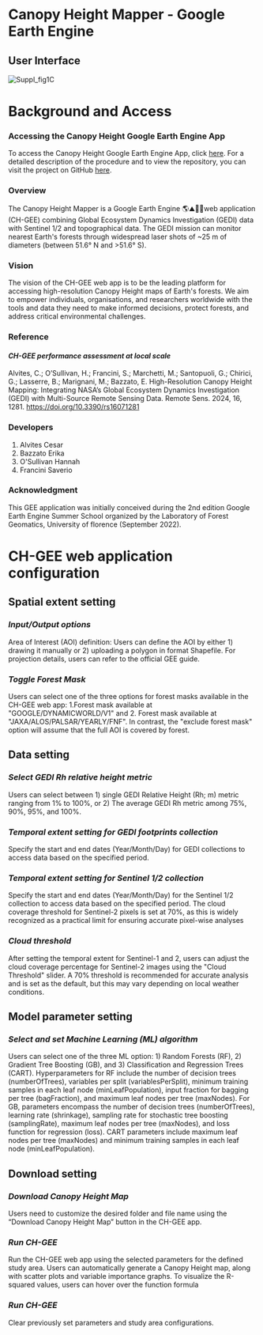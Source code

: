 # Canopy Height Mapper - Google Earth Engine
## User Interface  
![Suppl_fig1C](https://github.com/user-attachments/assets/ea72f603-839b-4b18-823b-9722bf81445c)
# Background and Access
### Accessing the Canopy Height Google Earth Engine App
To access the Canopy Height Google Earth Engine App, click [here](https://ee-calvites1990.projects.earthengine.app/view/ch-gee). 
For a detailed description of the procedure and to view the repository, you can visit the project on GitHub [here](https://github.com/Cesarito2021/CH-GEE.git).

### Overview
The Canopy Height Mapper is a Google Earth Engine 🌎⛰️🌳🌲web application (CH-GEE) combining Global Ecosystem Dynamics Investigation (GEDI) data with Sentinel 1/2 and topographical data. 
The GEDI mission can monitor nearest Earth's forests through widespread laser shots of ~25 m of diameters (between 51.6° N and >51.6° S). 

### Vision
The vision of the CH-GEE web app is to be the leading platform for accessing high-resolution Canopy Height maps of Earth's forests. We aim to empower individuals, organisations, and researchers worldwide with the tools and data they need to make informed decisions, protect forests, and address critical environmental challenges.

### Reference
#### *CH-GEE performance assessment at local scale*
Alvites, C.; O’Sullivan, H.; Francini, S.; Marchetti, M.; Santopuoli, G.; Chirici, G.; Lasserre, B.; Marignani, M.; Bazzato, E. High-Resolution Canopy Height Mapping: Integrating NASA’s Global Ecosystem Dynamics Investigation (GEDI) with Multi-Source Remote Sensing Data. Remote Sens. 2024, 16, 1281. https://doi.org/10.3390/rs16071281

### Developers
1. Alvites Cesar
2. Bazzato Erika
3. O'Sullivan Hannah
4. Francini Saverio

### Acknowledgment
This GEE application was initially conceived during the 2nd edition Google Earth Engine Summer School organized by the Laboratory of Forest Geomatics, University of florence (September 2022).

# CH-GEE web application configuration
## Spatial extent setting
### *Input/Output options*
Area of Interest (AOI) definition: Users can define the AOI by either 1) drawing it manually or 2) uploading a polygon in format Shapefile. For projection details, users can refer to the official GEE guide.
### *Toggle Forest Mask* 
Users can select one of the three options for forest masks available in the CH-GEE web app: 1.Forest mask available at "GOOGLE/DYNAMICWORLD/V1" and 2. Forest mask available at "JAXA/ALOS/PALSAR/YEARLY/FNF". In contrast, the "exclude forest mask" option will assume that the full AOI is covered by forest.
## Data setting
### *Select GEDI Rh relative height metric*
Users can select between 1) single GEDI Relative Height (Rh; m) metric ranging from 1% to 100%, or 2) The average GEDI Rh metric among 75%, 90%, 95%, and 100%.
### *Temporal extent setting for GEDI footprints collection*
Specify the start and end dates (Year/Month/Day) for GEDI collections to access data based on the specified period. 
### *Temporal extent setting for Sentinel 1/2 collection* 
Specify the start and end dates (Year/Month/Day) for the Sentinel 1/2 collection to access data based on the specified period. The cloud coverage threshold for Sentinel-2 pixels is set at 70%, as this is widely recognized as a practical limit for ensuring accurate pixel-wise analyses 
### *Cloud threshold* 
After setting the temporal extent for Sentinel-1 and 2, users can adjust the cloud coverage percentage for Sentinel-2 images using the "Cloud Threshold" slider. A 70% threshold is recommended for accurate analysis and is set as the default, but this may vary depending on local weather conditions.
## Model parameter setting
### *Select and set Machine Learning (ML) algorithm*
Users can select one of the three ML option: 1) Random Forests (RF), 2) Gradient Tree Boosting (GB), and 3) Classification and Regression Trees (CART). Hyperparameters for RF include the number of decision trees (numberOfTrees), variables per split (variablesPerSplit), minimum training samples in each leaf node (minLeafPopulation), input fraction for bagging per tree (bagFraction), and maximum leaf nodes per tree (maxNodes). For GB, parameters encompass the number of decision trees (numberOfTrees), learning rate (shrinkage), sampling rate for stochastic tree boosting (samplingRate), maximum leaf nodes per tree (maxNodes), and loss function for regression (loss). CART parameters include maximum leaf nodes per tree (maxNodes) and minimum training samples in each leaf node (minLeafPopulation).
## Download setting
### *Download Canopy Height Map* 
Users need to customize the desired folder and file name using the “Download Canopy Height Map” button in the CH-GEE app.
### *Run CH-GEE*
Run the CH-GEE web app using the selected parameters for the defined study area. Users can automatically generate a Canopy Height map, along with scatter plots and variable importance graphs. To visualize the R-squared values, users can hover over the function formula
### *Run CH-GEE*
Clear previously set parameters and study area configurations.







